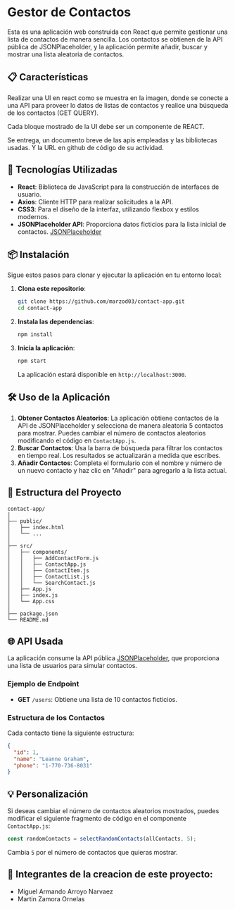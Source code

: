 # Gestor de Contactos
Esta es una aplicación web construida con React que permite gestionar una lista de contactos de manera sencilla. Los contactos se obtienen de la API pública de JSONPlaceholder, y la aplicación permite añadir, buscar y mostrar una lista aleatoria de contactos.

## 📋 Características
Realizar una UI en react como se muestra en la imagen, donde se conecte a una API
para proveer lo datos de listas de contactos y realice una búsqueda de los contactos (GET QUERY).

Cada bloque mostrado de la UI debe ser un componente de REACT.

Se entrega, un documento breve de las apis empleadas y las bibliotecas usadas.
Y la URL en github de código de su actividad.

## 🚀 Tecnologías Utilizadas
- **React**: Biblioteca de JavaScript para la construcción de interfaces de usuario.
- **Axios**: Cliente HTTP para realizar solicitudes a la API.
- **CSS3**: Para el diseño de la interfaz, utilizando flexbox y estilos modernos.
- **JSONPlaceholder API**: Proporciona datos ficticios para la lista inicial de contactos. [JSONPlaceholder](https://jsonplaceholder.typicode.com/)

## 📦 Instalación
Sigue estos pasos para clonar y ejecutar la aplicación en tu entorno local:

1. **Clona este repositorio**:

   ```bash
   git clone https://github.com/marzod03/contact-app.git
   cd contact-app
   ```

2. **Instala las dependencias**:

   ```bash
   npm install
   ```

3. **Inicia la aplicación**:

   ```bash
   npm start
   ```

   La aplicación estará disponible en `http://localhost:3000`.

## 🛠️ Uso de la Aplicación

1. **Obtener Contactos Aleatorios**: La aplicación obtiene contactos de la API de JSONPlaceholder y selecciona de manera aleatoria 5 contactos para mostrar. Puedes cambiar el número de contactos aleatorios modificando el código en `ContactApp.js`.
2. **Buscar Contactos**: Usa la barra de búsqueda para filtrar los contactos en tiempo real. Los resultados se actualizarán a medida que escribes.
3. **Añadir Contactos**: Completa el formulario con el nombre y número de un nuevo contacto y haz clic en "Añadir" para agregarlo a la lista actual.

## 📁 Estructura del Proyecto

```
contact-app/
│
├── public/
│   ├── index.html
│   └── ...
│
├── src/
│   ├── components/
│   │   ├── AddContactForm.js
│   │   ├── ContactApp.js
│   │   ├── ContactItem.js
│   │   ├── ContactList.js
│   │   └── SearchContact.js
│   ├── App.js
│   ├── index.js
│   └── App.css
│
├── package.json
└── README.md
```

## 🌐 API Usada

La aplicación consume la API pública [JSONPlaceholder](https://jsonplaceholder.typicode.com/users), que proporciona una lista de usuarios para simular contactos.

### Ejemplo de Endpoint

- **GET** `/users`: Obtiene una lista de 10 contactos ficticios.

### Estructura de los Contactos

Cada contacto tiene la siguiente estructura:

```json
{
  "id": 1,
  "name": "Leanne Graham",
  "phone": "1-770-736-8031"
}
```

## 💡 Personalización

Si deseas cambiar el número de contactos aleatorios mostrados, puedes modificar el siguiente fragmento de código en el componente `ContactApp.js`:

```js
const randomContacts = selectRandomContacts(allContacts, 5);
```

Cambia `5` por el número de contactos que quieras mostrar.

## 🚧 Integrantes de la creacion de este proyecto:

- Miguel Armando Arroyo Narvaez
- Martin Zamora Ornelas




